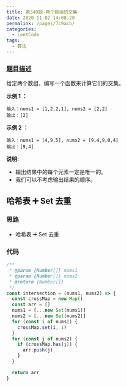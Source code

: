 ```yaml
---
title: 第349题-两个数组的交集
date: 2020-11-02 14:08:20
permalink: /pages/7c9acb/
categories:
  - LeetCode
tags:
  - 算法
---
```

### [题目描述](https://leetcode-cn.com/problems/intersection-of-two-arrays/)

给定两个数组，编写一个函数来计算它们的交集。

**示例 1 ：**

```
输入：nums1 = [1,2,2,1], nums2 = [2,2]
输出：[2]
```

<!-- more -->

**示例 2 ：**

```
输入：nums1 = [4,9,5], nums2 = [9,4,9,8,4]
输出：[9,4]
```

**说明:**

- 输出结果中的每个元素一定是唯一的。
- 我们可以不考虑输出结果的顺序。

## 哈希表 ➕ Set 去重

### 思路

- 哈希表 ➕ Set 去重

### 代码

```JavaScript
/**
 * @param {Number[]} nums1
 * @param {Number[]} nums2
 * @return {Number[]}
 */
const intersection = (nums1, nums2) => {
  const crossMap = new Map()
  const arr = []
  nums1 = [...new Set(nums1)]
  nums2 = [...new Set(nums2)]
  for (const i of nums1) {
    crossMap.set(i, 1)
  }
  for (const j of nums2) {
    if (crossMap.has(j)) {
      arr.push(j)
    }
  }

  return arr
}
```
